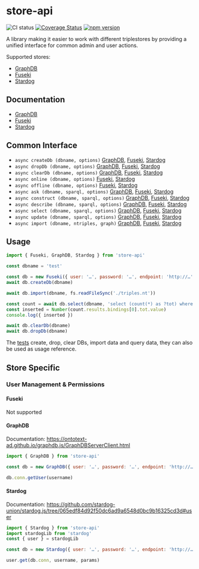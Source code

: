 # store-api
![CI status](https://github.com/zazuko/store-api/workflows/Node.js%20CI/badge.svg)
[![Coverage Status](https://coveralls.io/repos/github/zazuko/store-api/badge.svg?branch=main)](https://coveralls.io/github/zazuko/store-api?branch=main)
[![npm version](https://badge.fury.io/js/store-api.svg)](https://www.npmjs.com/package/store-api)

A library making it easier to work with different triplestores by providing a unified interface for common admin and user actions.

Supported stores:

* [GraphDB][graphdb]
* [Fuseki][fuseki]
* [Stardog][stardog]

## Documentation

* [GraphDB](https://zazuko.github.io/store-api/GraphDB.html)
* [Fuseki](https://zazuko.github.io/store-api/Fuseki.html)
* [Stardog](https://zazuko.github.io/store-api/Stardog.html)

## Common Interface

* `async createDb (dbname, options)`
  [GraphDB](https://zazuko.github.io/store-api/GraphDB.html#createDb), [Fuseki](https://zazuko.github.io/store-api/Fuseki.html#createDb), [Stardog](https://zazuko.github.io/store-api/Stardog.html#createDb)
* `async dropDb (dbname, options)`
  [GraphDB](https://zazuko.github.io/store-api/GraphDB.html#dropDb), [Fuseki](https://zazuko.github.io/store-api/Fuseki.html#dropDb), [Stardog](https://zazuko.github.io/store-api/Stardog.html#dropDb)
* `async clearDb (dbname, options)`
  [GraphDB](https://zazuko.github.io/store-api/GraphDB.html#clearDb), [Fuseki](https://zazuko.github.io/store-api/Fuseki.html#clearDb), [Stardog](https://zazuko.github.io/store-api/Stardog.html#clearDb)
* `async online (dbname, options)`
  [Fuseki](https://zazuko.github.io/store-api/Fuseki.html#online), [Stardog](https://zazuko.github.io/store-api/Stardog.html#online)
* `async offline (dbname, options)`
  [Fuseki](https://zazuko.github.io/store-api/Fuseki.html#offline), [Stardog](https://zazuko.github.io/store-api/Stardog.html#offline)
* `async ask (dbname, sparql, options)`
  [GraphDB](https://zazuko.github.io/store-api/GraphDB.html#ask), [Fuseki](https://zazuko.github.io/store-api/Fuseki.html#ask), [Stardog](https://zazuko.github.io/store-api/Stardog.html#ask)
* `async construct (dbname, sparql, options)`
  [GraphDB](https://zazuko.github.io/store-api/GraphDB.html#construct), [Fuseki](https://zazuko.github.io/store-api/Fuseki.html#construct), [Stardog](https://zazuko.github.io/store-api/Stardog.html#construct)
* `async describe (dbname, sparql, options)`
  [GraphDB](https://zazuko.github.io/store-api/GraphDB.html#describe), [Fuseki](https://zazuko.github.io/store-api/Fuseki.html#describe), [Stardog](https://zazuko.github.io/store-api/Stardog.html#describe)
* `async select (dbname, sparql, options)`
  [GraphDB](https://zazuko.github.io/store-api/GraphDB.html#select), [Fuseki](https://zazuko.github.io/store-api/Fuseki.html#select), [Stardog](https://zazuko.github.io/store-api/Stardog.html#select)
* `async update (dbname, sparql, options)`
  [GraphDB](https://zazuko.github.io/store-api/GraphDB.html#update), [Fuseki](https://zazuko.github.io/store-api/Fuseki.html#update), [Stardog](https://zazuko.github.io/store-api/Stardog.html#update)
* `async import (dbname, ntriples, graph)`
  [GraphDB](https://zazuko.github.io/store-api/GraphDB.html#import), [Fuseki](https://zazuko.github.io/store-api/Fuseki.html#import), [Stardog](https://zazuko.github.io/store-api/Stardog.html#import)

## Usage

```js
import { Fuseki, GraphDB, Stardog } from 'store-api'

const dbname = 'test'

const db = new Fuseki({ user: '…', password: '…', endpoint: 'http://…' }) // or GraphDB or Stardog
await db.createDb(dbname)

await db.import(dbname, fs.readFileSync('./triples.nt'))

const count = await db.select(dbname, 'select (count(*) as ?tot) where { ?s ?p ?o. }')
const inserted = Number(count.results.bindings[0].tot.value)
console.log({ inserted })

await db.clearDb(dbname)
await db.dropDb(dbname)
```

The [tests](./test) create, drop, clear DBs, import data and query data, they can also be used as usage reference.

## Store Specific

### User Management & Permissions

#### Fuseki

Not supported

#### GraphDB

Documentation: https://ontotext-ad.github.io/graphdb.js/GraphDBServerClient.html

```js
import { GraphDB } from 'store-api'

const db = new GraphDB({ user: '…', password: '…', endpoint: 'http://…' })

db.conn.getUser(username)
```

#### Stardog

Documentation: https://github.com/stardog-union/stardog.js/tree/065edf84d92f50dc6ad9a6548d0bc9b16325cd3d#user

```js
import { Stardog } from 'store-api'
import stardogLib from 'stardog'
const { user } = stardogLib

const db = new Stardog({ user: '…', password: '…', endpoint: 'http://…' })

user.get(db.conn, username, params)
```

[graphdb]: https://www.ontotext.com/products/graphdb/
[fuseki]: https://jena.apache.org/documentation/fuseki2/
[stardog]: https://www.stardog.com/
